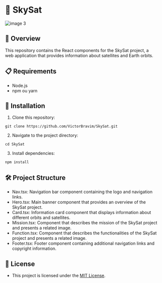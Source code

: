 # 🌙 SkySat

![image 3](https://github.com/VictorBravim/SkySat/assets/122113588/2ba98353-ee0f-42db-b31b-60e92cf7403f)


## 🚀 Overview

This repository contains the React components for the SkySat project, a web application that provides information about satellites and Earth orbits.

## 📋 Requirements

- Node.js
- npm ou yarn

## 🔧 Installation

1. Clone this repository:

```
git clone https://github.com/VictorBravim/SkySat.git
```

2. Navigate to the project directory:
   
```
cd SkySat
```
   
3. Install dependencies:

```
npm install
```

## 🛠️ Project Structure

- Nav.tsx: Navigation bar component containing the logo and navigation links.
- Hero.tsx: Main banner component that provides an overview of the SkySat project.
- Card.tsx: Information card component that displays information about different orbits and satellites.
- Mission.tsx: Component that describes the mission of the SkySat project and presents a related image.
- Function.tsx: Component that describes the functionalities of the SkySat project and presents a related image.
- Footer.tsx: Footer component containing additional navigation links and copyright information.

## 📄 License

- This project is licensed under the [MIT License](LICENSE).
